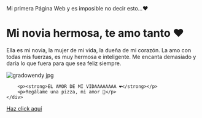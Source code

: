 <html lang="es-ES">
<head>
    <meta charset="UTF-8">
    <meta name="viewport" content="width=device-width, initial-scale=1.0">
    Mi primera Página Web y es imposible no decir esto...❤️
    <link rel="stylesheet" href="style.css">
</head>
<body>
    <div class="contenedor">
        <h1>Mi novia hermosa, te amo tanto ❤️</h1>
        <p>
            Ella es mi novia, la mujer de mi vida, la dueña de mi corazón.  
            La amo con todas mis fuerzas, es muy hermosa e inteligente.  
            Me encanta demasiado y daría lo que fuera para que sea feliz siempre.
        </p>
      



![gradowendy jpg](https://github.com/user-attachments/assets/4bc3204a-800b-4692-bbab-9938cf986f4d)

       
        <p><strong>EL AMOR DE MI VIDAAAAAAAA ❤️</strong></p>
        <p>Regálame una pizza, mi amor 🍕</p>
    </div>
</body>
</html>
<a href="#" class="boton-redirecction">Haz click aquí</a>
